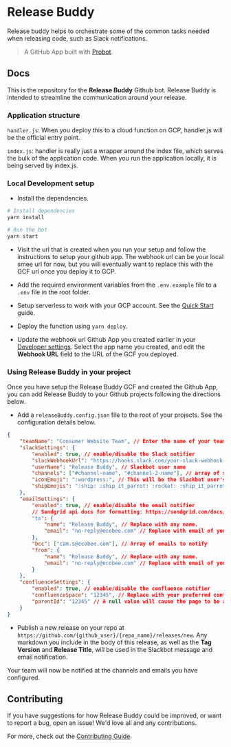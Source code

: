 # Release Buddy

Release buddy helps to orchestrate some of the common tasks needed when releasing code, such as Slack notifications.

> A GitHub App built with [Probot](https://probot.github.io).

## Docs

This is the repository for the **Release Buddy** Github bot. Release Buddy is intended to streamline the communication around your release.

### Application structure

`handler.js`: When you deploy this to a cloud function on GCP, handler.js will be the official entry point.

`index.js`: handler is really just a wrapper around the index file, which serves the bulk of the application code. When you run the application locally, it is being served by index.js.

### Local Development setup

- Install the dependencies.

```sh
# Install dependencies
yarn install

# Run the bot
yarn start
```

- Visit the url that is created when you run your setup and follow the instructions to setup your github app. The webhook url can be your local smee url for now, but you will eventually want to replace this with the GCF url once you deploy it to GCP.

- Add the required environment variables from the `.env.example` file to a `.env` file in the root folder.

- Setup serverless to work with your GCP account. See the [Quick Start](https://serverless.com/framework/docs/providers/google/guide/quick-start#pre-requisites) guide.

- Deploy the function using `yarn deploy`.

- Update the webhook url Github App you created earlier in your [Developer settings](https://github.com/settings/apps). Select the app name you created, and edit the **Webhook URL** field to the URL of the GCF you deployed.

### Using Release Buddy in your project

Once you have setup the Release Buddy GCF and created the Github App, you can add Release Buddy to your Github projects following the directions below.

- Add a `releaseBuddy.config.json` file to the root of your projects. See the configuration details below.

```json
{
	"teamName": "Consumer Website Team", // Enter the name of your team.
	"slackSettings": {
		"enabled": true, // enable/disable the Slack notifier
		"slackWebhookUrl": "https://hooks.slack.com/your-slack-webhook-url-here", // your Slack webhook url
		"userName": "Release Buddy", // Slackbot user name
		"channels": ["#channel-name", "#channel-2-name"], // array of slack channels to notify
		"iconEmoji": ":wordpress:", // This will be the Slackbot user's profile image.
		"shipEmojis": ":ship: :ship_it_parrot: :rocket: :ship_it_parrot: :ship:" // These will appear in the slack message to add some pizazz to your release message
	},
	"emailSettings": {
		"enabled": true, // enable/disable the email notifier
		// Sendgrid api docs for formatting: https://sendgrid.com/docs/API_Reference/Web_API_v3/Mail/index.html
		"to": {
			"name": "Release Buddy", // Replace with any name.
			"email": "no-reply@ecobee.com" // Replace with email of your choice.
		},
		"bcc": ["cam.s@ecobee.com"], // Array of emails to notify
		"from": {
			"name": "Release Buddy", // Replace with any name.
			"email": "no-reply@ecobee.com" // Replace with email of your choice.
		}
	},
	"confluenceSettings": {
		"enabled": true, // enable/disable the confluence notifier
		"confluenceSpace": "12345", // Replace with your preferred confluence space
		"parentId": "12345" // A null value will cause the page to be added under the space's home page
	}
}
```

- Publish a new release on your repo at `https://github.com/{github_user}/{repo_name}/releases/new`. Any markdown you include in the body of this release, as well as the **Tag Version** and **Release Title**, will be used in the Slackbot message and email notification.

Your team will now be notified at the channels and emails you have configured.

## Contributing

If you have suggestions for how Release Buddy could be improved, or want to report a bug, open an issue! We'd love all and any contributions.

For more, check out the [Contributing Guide](CONTRIBUTING.md).
